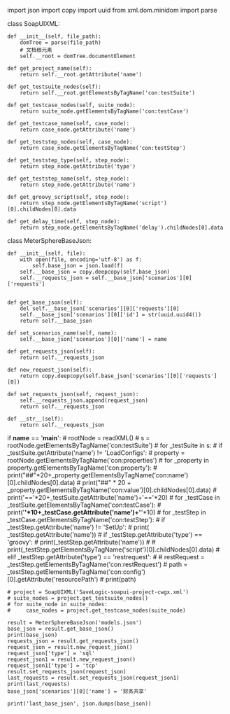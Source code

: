 import json
import copy
import uuid
from xml.dom.minidom import parse


class SoapUIXML:

    def __init__(self, file_path):
        domTree = parse(file_path)
        # 文档根元素
        self.__root = domTree.documentElement

    def get_project_name(self):
        return self.__root.getAttribute('name')

    def get_testsuite_nodes(self):
        return self.__root.getElementsByTagName('con:testSuite')

    def get_testcase_nodes(self, suite_node):
        return suite_node.getElementsByTagName('con:testCase')

    def get_testcase_name(self, case_node):
        return case_node.getAttribute('name')

    def get_teststep_nodes(self, case_node):
        return case_node.getElementsByTagName('con:testStep')

    def get_teststep_type(self, step_node):
        return step_node.getAttribute('type')

    def get_teststep_name(self, step_node):
        return step_node.getAttribute('name')

    def get_groovy_script(self, step_node):
        return step_node.getElementsByTagName('script')[0].childNodes[0].data

    def get_delay_time(self, step_node):
        return step_node.getElementsByTagName('delay').childNodes[0].data


class MeterSphereBaseJson:

    def __init__(self, file):
        with open(file, encoding='utf-8') as f:
            self.base_json = json.load(f)
        self.__base_json = copy.deepcopy(self.base_json)
        self.__requests_json = self.__base_json['scenarios'][0]['requests']


    def get_base_json(self):
        del self.__base_json['scenarios'][0]['requests'][0]
        self.__base_json['scenarios'][0]['id'] = str(uuid.uuid4())
        return self.__base_json

    def set_scenarios_name(self, name):
        self.__base_json['scenarios'][0]['name'] = name

    def get_requests_json(self):
        return self.__requests_json

    def new_request_json(self):
        return copy.deepcopy(self.base_json['scenarios'][0]['requests'][0])

    def set_requests_json(self, request_json):
        self.__requests_json.append(request_json)
        return self.__requests_json

    def __str__(self):
        return self.__requests_json


if __name__ == '__main__':
    # rootNode = readXML()
    # s = rootNode.getElementsByTagName('con:testSuite')
    # for _testSuite in s:
    #    if _testSuite.getAttribute('name') != 'LoadConfigs':
    #        property = rootNode.getElementsByTagName('con:properties')
    #        for _property in property.getElementsByTagName('con:property'):
    #            print("##"*20+_property.getElementsByTagName('con:name')[0].childNodes[0].data)
    #            print("##" * 20 + _property.getElementsByTagName('con:value')[0].childNodes[0].data)
    #        print('=='*20+_testSuite.getAttribute('name')+'=='*20)
    #        for _testCase in _testSuite.getElementsByTagName('con:testCase'):
    #            print('**'*10+_testCase.getAttribute('name')+'**'*10)
    #            for _testStep in _testCase.getElementsByTagName('con:testStep'):
    #                if _testStep.getAttribute('name') != 'SetUp':
    #                    print( _testStep.getAttribute('name'))
    #                    if _testStep.getAttribute('type') == 'groovy':
    #                        print(_testStep.getAttribute('name'))
    #                        # print(_testStep.getElementsByTagName('script')[0].childNodes[0].data)
    #                    elif _testStep.getAttribute('type') == 'restrequest':
    #                        # restRequest = _testStep.getElementsByTagName('con:restRequest')
    #                        path = _testStep.getElementsByTagName('con:config')[0].getAttribute('resourcePath')
    #                        print(path)

    # project = SoapUIXML('SaveLogic-soapui-project-cwgx.xml')
    # suite_nodes = project.get_testsuite_nodes()
    # for suite_node in suite_nodes:
    #     case_nodes = project.get_testcase_nodes(suite_node)

    result = MeterSphereBaseJson('models.json')
    base_json = result.get_base_json()
    print(base_json)
    requests_json = result.get_requests_json()
    request_json = result.new_request_json()
    request_json['type'] = 'sql'
    request_json1 = result.new_request_json()
    request_json1['type'] = 'tcp'
    result.set_requests_json(request_json)
    last_requests = result.set_requests_json(request_json1)
    print(last_requests)
    base_json['scenarios'][0]['name'] = '财务共享'

    print('last_base_json', json.dumps(base_json))
